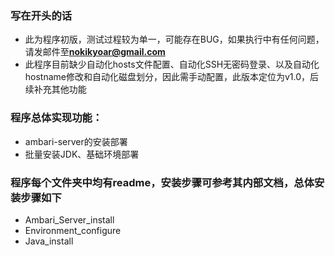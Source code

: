 ### 写在开头的话

- 此为程序初版，测试过程较为单一，可能存在BUG，如果执行中有任何问题，请发邮件至**nokikyoar@gmail.com**
- 此程序目前缺少自动化hosts文件配置、自动化SSH无密码登录、以及自动化hostname修改和自动化磁盘划分，因此需手动配置，此版本定位为v1.0，后续补充其他功能


### 程序总体实现功能：

- ambari-server的安装部署
- 批量安装JDK、基础环境部署

### 程序每个文件夹中均有readme，安装步骤可参考其内部文档，总体安装步骤如下

- Ambari_Server_install
- Environment_configure
- Java_install